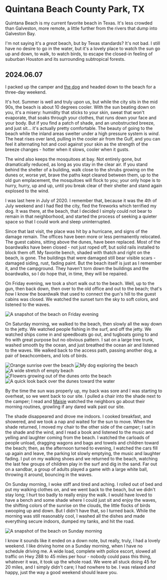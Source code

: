 Quintana Beach County Park, TX
==============================

Quintana Beach is my current favorite beach in Texas. It's less crowded than Galveston, more remote, a little further from the rivers that dump into Galveston Bay.

I'm not saying it's a _great_ beach, but by Texas standards? It's not bad. I still have no desire to go in the water, but it's a lovely place to watch the sun go up and down, to walk, to watch birds, to escape the closed-in feeling of suburban Houston and its surrounding subtropical forests.

<h2 id="june-2024">2024.06.07</h2>

I packed up the camper and [the dog](/pets/maisie) and headed down to the beach for a three-day weekend.

It's hot. Summer is well and truly upon us, but while the city sits in the mid 90s, the beach is about 10 degrees cooler. With the sun beating down on you, it's a misery: humidity that sticks to your skin, sweat that won't evaporate, that soaks through your clothes, that runs down your face and your body. But if you find a patch of shade, and an unobstructed breeze, and just sit... it's actually pretty comfortable. The beauty of going to the beach while the inland areas swelter under a high pressure system is _wind_. The heat rises over land, pulling in the cooler air from the Gulf, and you can feel it alternating hot and cool against your skin as the strength of the breeze changes - hotter when it slows, cooler when it gusts.

The wind also keeps the mosquitoes at bay. Not entirely gone, but dramatically reduced, as long as you stay in the clear air. If you stand behind the shelter of a building, walk close to the shrubs growing on the dunes or, worse yet, brave the paths kept cleared between them, up to the old gun emplacement, the mosquitoes will flock to you; your only hope is to hurry, hurry, up and up, until you break clear of their shelter and stand again explosed to the wind.

I was last here in July of 2020. I remember that, because it was the 4th of July weekend and I had fled the city, fled the fireworks which terrified my dog. It was there, at the beach, that I decided I simply could not bear to remain in that neighborhood, and started the process of seeking a quieter space so that I could work and sleep uninterrupted.

Since that last visit, the place was hit by a hurricane, and signs of the damage remain. The offices have been more or less permanently relocated. The guest cabins, sitting above the dunes, have been replaced. Most of the boardwalks have been closed - not just roped off, but solid rails installed to block them off. My favorite bench, shaded with thatch and right on the beach, is gone. The buildings that were damaged still bear visible scars - damaged siding, rust, fading paint. But the beach itself is just as I remember it, and the campground. They haven't torn down the buildings and the boardwalks, so I do hope that, in time, they will be repaired.

On Friday evening, we took a short walk out to the beach. Well, up to the gun, then back down, then over to the old office and out to the beach; that's how I know the boardwalk that used to connect the gun's hill to the guest cabins was closed. We watched the sunset turn the sky to soft colors, and listened to the waves.

<photo-gallery>
    <img src="/pages/places/quintana/20240607_200057_(WebShare).jpg" title="Friday night, Quintana Beach" alt="A snapshot of the beach on Friday evening">
</photo-gallery>

On Saturday morning, we walked to the beach, then slowly all the way down to the jetty. We watched people fishing in the surf, and off the jetty. We watched ships come in and speedboats go out, and tugboats going to and fro with great purpose but no obvious pattern. I sat on a large tree trunk, washed smooth by the ocean, and just breathed the ocean air and listened to the waves. We walked back to the access path, passing another dog, a pair of beachcombers, and lots of birds. 

<photo-gallery>
    <img src="/pages/places/quintana/20240608_063753_(WebShare).jpg" title="Saturday morning" alt="Orange sunrise over the beach">
    <img src="/pages/places/quintana/20240608_065840_(WebShare).jpg" title="Maisie" alt="My dog exploring the beach">
    <img src="/pages/places/quintana/20240608_070601_(WebShare).jpg" alt="A wide stretch of empty beach">
    <img src="/pages/places/quintana/20240608_070652_(WebShare).jpg" alt="Flowers growing out of the dunes onto the beach">
    <img src="/pages/places/quintana/20240608_071256_(WebShare).jpg" alt="A quick look back over the dunes toward the water">
</photo-gallery>

By the time the sun was properly up, my back was sore and I was starting to overheat, so we went back to our site. I pulled a chair into the shade next to the camper; I read and [Maisie](/pets/maisie) watched the neighbors go about their morning routines, growling if any dared walk past our site.

The shade disappeared and drove me indoors. I cooked breakfast, and showered, and we took a nap and waited for the sun to move. When the shade returned, I moved my chair to the other side of the camper; I sat in the shade and the wind, and I read a book and listened to the music and yelling and laughter coming from the beach. I watched the carloads of people unload, dragging wagons and bags and towels and children toward the beach; then, as the afternoon turned to evening, I watched the cars fill up again and leave, the parking lot slowly emptying, the music and laughter fading. I put on my walking shoes and we returned to the beach, watching the last few groups of children play in the surf and dig in the sand. Far out on a sandbar, a group of adults played a game with a large white ball, throwing it around, bouncing in the waves.

On Sunday morning, I woke stiff and tired and aching. I rolled out of bed and put my walking clothes on, and we went back to the beach, but we didn't stay long; I hurt too badly to really enjoy the walk. I would have loved to have a bench and some shade where I could just sit and enjoy the waves, the shifting colors of the sunrise on the clouds, the little flocks of birds swooping up and down. But I didn't have that, so I turned back. While the morning was still reasonably cool, I washed all the dishes and made everything secure indoors, dumped my tanks, and hit the road.

<photo-gallery>
    <img src="/pages/places/quintana/20240609_070522_(WebShare).jpg" title="Sunday morning" alt="A snapshot of the beach on Sunday morning">
</photo-gallery>

I know it sounds like it ended on a down note, but really, truly, I had a lovely weekend. I like driving home on a Sunday morning, when I have no schedule driving me. A wide load, complete with police escort, slowed all traffic on Hwy 288 to 45 miles per hour - nobody could pass this thing, whatever it was, it took up the whole road. We were all stuck doing 45 for 20 miles, and I simply didn't care; I had nowhere to be. I was relaxed and happy, just the way a good weekend should leave you.